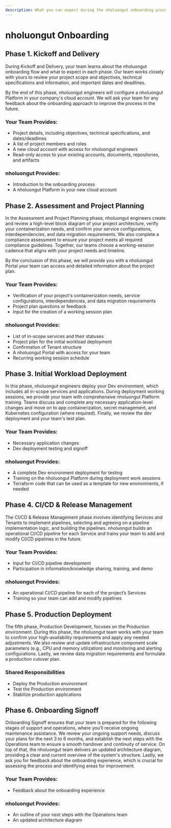 ```yaml
---
description: What you can expect during the nholuongut onboarding process
---
```


# nholuongut Onboarding

## Phase 1. Kickoff and Delivery

During Kickoff and Delivery, your team learns about the nholuongut onboarding flow and what to expect in each phase. Our team works closely with yours to review your project scope and objectives, technical specifications and information, and important dates and deadlines.&#x20;

By the end of this phase, nholuongut engineers will configure a nholuongut Platform in your company's cloud account. We will ask your team for any feedback about the onboarding approach to improve the process in the future.&#x20;

### Your Team Provides:&#x20;

* Project details, including objectives, technical specifications, and dates/deadlines
* A list of project members and roles
* A new cloud account with access for nholuongut engineers
* Read-only access to your existing accounts, documents, repositories, and artifacts&#x20;

### nholuongut Provides:

* Introduction to the onboarding process
* A nholuongut Platform in your new cloud account

## Phase 2. Assessment and Project Planning

In the Assessment and Project Planning phase, nholuongut engineers create and review a high-level block diagram of your project architecture, verify your containerization needs, and confirm your service configurations, interdependencies, and data migration requirements. We also complete a compliance assessment to ensure your project meets all required compliance guidelines. Together, our teams choose a working-session cadence that aligns with your project needs and timeline.&#x20;

By the conclusion of this phase, we will provide you with a nholuongut Portal your team can access and detailed information about the project plan.

### Your Team Provides:&#x20;

* Verification of your project's containerization needs, service configurations, interdependencies, and data migration requirements
* Project plan questions or feedback
* Input for the creation of a working session plan&#x20;

### nholuongut Provides:

* List of in-scope services and their statuses
* Project plan for the initial workload deployment
* Confirmation of Tenant structure
* A nholuongut Portal with access for your team
* Recurring working session schedule

## Phase 3. Initial Workload Deployment

In this phase, nholuongut engineers deploy your Dev environment, which includes all in-scope services and applications. During deployment working sessions, we provide your team with comprehensive nholuongut Platform training. Teams discuss and complete any necessary application-level changes and move on to app containerization, secret management, and Kubernetes configuration (where required). Finally, we review the dev deployment and your team's test plan.  &#x20;

### Your Team Provides:&#x20;

* Necessary application changes
* Dev deployment testing and signoff

### nholuongut Provides:

* A complete Dev environment deployment for testing
* Training on the nholuongut Platform during deployment work sessions
* Terraform code that can be used as a template for new environments, if needed

## Phase 4. CI/CD & Release Management

The CI/CD & Release Management phase involves identifying Services and Tenants to implement pipelines, selecting and agreeing on a pipeline implementation logic, and building the pipelines. nholuongut builds an operational CI/CD pipeline for each Service and trains your team to add and modify CI/CD pipelines in the future. &#x20;

### Your Team Provides:&#x20;

* Input for CI/CD pipeline development
* Participation in information/knowledge sharing, training, and demo&#x20;

### nholuongut Provides:

* An operational CI/CD pipeline for each of the project’s Services
* Training so your team can add and modify pipelines

## Phase 5. Production Deployment

The fifth phase, Production Development, focuses on the Production environment. During this phase, the nholuongut team works with your team to confirm your high-availability requirements and apply any needed adjustments. We also review and update infrastructure component scale parameters (e.g., CPU and memory utilization) and monitoring and alerting configurations. Lastly, we review data migration requirements and formulate a production cutover plan.&#x20;

### Shared Responsibilities

* Deploy the Production environment
* Test the Production environment
* Stabilize production applications

## Phase 6. Onboarding Signoff

Onboarding Signoff ensures that your team is prepared for the following stages of support and operations, where you’ll receive ongoing maintenance assistance. We review your ongoing support needs, discuss your plans for the next 3 to 6 months, and establish the next steps with the Operations team to ensure a smooth handover and continuity of service. On top of that, the nholuongut team delivers an updated architecture diagram, providing a clear and current overview of the system's structure. Lastly, we ask you for feedback about the onboarding experience, which is crucial for assessing the process and identifying areas for improvement.

### Your Team Provides:&#x20;

* Feedback about the onboarding experience

### nholuongut Provides:

* An outline of your next steps with the Operations team
* An updated architecture diagram&#x20;
